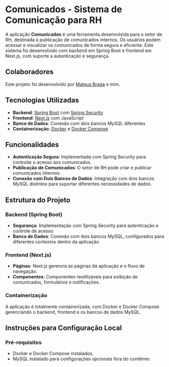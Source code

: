 # Comunicados - Sistema de Comunicação para RH

A aplicação **Comunicados** é uma ferramenta desenvolvida para o setor de RH, destinada à publicação de comunicados internos. Os usuários podem acessar e visualizar os comunicados de forma segura e eficiente. Este sistema foi desenvolvido com backend em Spring Boot e frontend em Next.js, com suporte a autenticação e segurança.

## Colaboradores

Este projeto foi desenvolvido por [Mateus Braga](https://github.com/MteusBraga) e mim.

## Tecnologias Utilizadas

- **Backend**: [Spring Boot](https://spring.io/projects/spring-boot) com [Spring Security](https://spring.io/projects/spring-security)
- **Frontend**: [Next.js](https://nextjs.org/) com JavaScript
- **Banco de Dados**: Conexão com dois bancos MySQL diferentes
- **Containerização**: [Docker](https://www.docker.com/) e [Docker Compose](https://docs.docker.com/compose/)

## Funcionalidades

- **Autenticação Segura**: Implementada com Spring Security para controlar o acesso aos comunicados.
- **Publicação de Comunicados**: O setor de RH pode criar e publicar comunicados internos.
- **Conexão com Dois Bancos de Dados**: Integração com dois bancos MySQL distintos para suportar diferentes necessidades de dados.
  
## Estrutura do Projeto

### Backend (Spring Boot)

- **Segurança**: Implementação com Spring Security para autenticação e controle de acesso.
- **Banco de Dados**: Conexão com dois bancos MySQL, configurados para diferentes contextos dentro da aplicação.

### Frontend (Next.js)

- **Páginas**: Next.js gerencia as páginas da aplicação e o fluxo de navegação.
- **Componentes**: Componentes reutilizáveis para exibição de comunicados, formulários e notificações.
  
### Containerização

A aplicação é totalmente containerizada, com Docker e Docker Compose gerenciando o backend, frontend e os bancos de dados MySQL.

## Instruções para Configuração Local

### Pré-requisitos

- Docker e Docker Compose instalados.
- MySQL instalado para configurações opcionais fora do contêiner.

